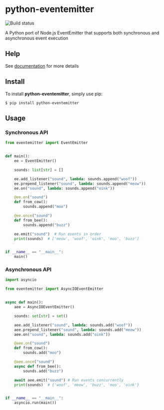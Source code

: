 # python-eventemitter
![Build status](https://github.com/jonghwanhyeon/python-eventemitter/actions/workflows/publish.yml/badge.svg)

A Python port of Node.js EventEmitter that supports both synchronous and asynchronous event execution

## Help
See [documentation](https://python-eventemitter.readthedocs.io) for more details

## Install
To install **python-eventemitter**, simply use pip:

```console
$ pip install python-eventemitter
```

## Usage
### Synchronous API
```python
from eventemitter import EventEmitter


def main():
    ee = EventEmitter()

    sounds: list[str] = []

    ee.add_listener("sound", lambda: sounds.append("woof"))
    ee.prepend_listener("sound", lambda: sounds.append("meow"))
    ee.on("sound", lambda: sounds.append("oink"))

    @ee.on("sound")
    def from_cow():
        sounds.append("moo")

    @ee.once("sound")
    def from_bee():
        sounds.append("buzz")

    ee.emit("sound")  # Run events in order
    print(sounds)  # ['meow', 'woof', 'oink', 'moo', 'buzz']


if __name__ == "__main__":
    main()
```

### Asynchronous API
``` python
import asyncio

from eventemitter import AsyncIOEventEmitter


async def main():
    aee = AsyncIOEventEmitter()

    sounds: set[str] = set()

    aee.add_listener("sound", lambda: sounds.add("woof"))
    aee.prepend_listener("sound", lambda: sounds.add("meow"))
    aee.on("sound", lambda: sounds.add("oink"))

    @aee.on("sound")
    def from_cow():
        sounds.add("moo")

    @aee.once("sound")
    async def from_bee():
        sounds.add("buzz")

    await aee.emit("sound") # Run events concurrently
    print(sounds)  # {'woof', 'meow', 'buzz', 'moo', 'oink'}


if __name__ == "__main__":
    asyncio.run(main())
```